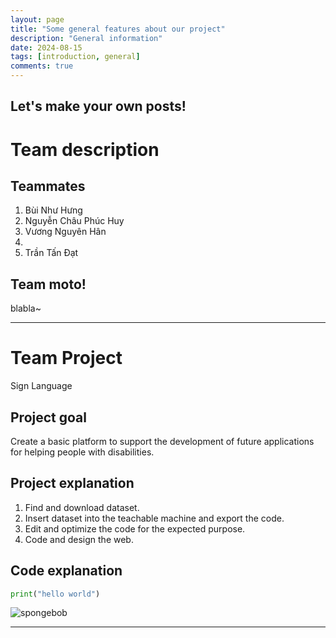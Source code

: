 ```yaml
---
layout: page
title: "Some general features about our project"
description: "General information"
date: 2024-08-15
tags: [introduction, general]
comments: true
---
```


Let's make your own posts!
---


# Team description
## Teammates
  1. Bùi Như Hưng
  2. Nguyễn Châu Phúc Huy
  3. Vương Nguyên Hân
  4. 
  5. Trần Tấn Đạt

## Team moto!
blabla~


---

# Team Project
  Sign Language
## Project goal 
  Create a basic platform to support the development of future applications for helping people with disabilities.
## Project explanation
  1. Find and download dataset.
  2. Insert dataset into the teachable machine and export the code.
  3. Edit and optimize the code for the expected purpose.
  4. Code and design the web.
## Code explanation 

~~~python
print("hello world")
~~~

![spongebob](https://i.guim.co.uk/img/static/sys-images/Guardian/Pix/pictures/2009/7/24/1248436779217/SpongeBob-SquarePants-10t-001.jpg?width=465&dpr=1&s=none&crop=none)

---

